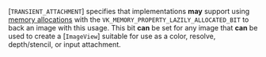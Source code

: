 [`TRANSIENT_ATTACHMENT`] specifies that
implementations  **may**  support using [memory allocations](https://www.khronos.org/registry/vulkan/specs/1.3-extensions/html/vkspec.html#memory) with
the `VK_MEMORY_PROPERTY_LAZILY_ALLOCATED_BIT` to back an image with
this usage.
This bit  **can**  be set for any image that  **can**  be used to create a
[`ImageView`] suitable for use as a color, resolve, depth/stencil,
or input attachment.